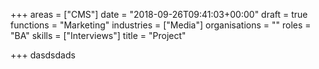 +++
areas = ["CMS"]
date = "2018-09-26T09:41:03+00:00"
draft = true
functions = "Marketing"
industries = ["Media"]
organisations = ""
roles = "BA"
skills = ["Interviews"]
title = "Project"

+++
dasdsdads